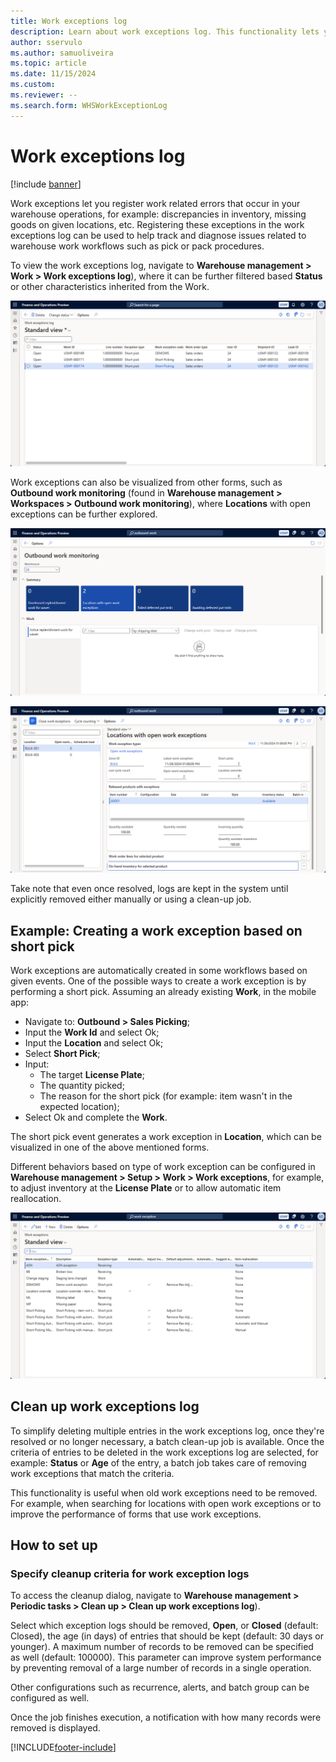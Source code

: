 ```yaml
---
title: Work exceptions log
description: Learn about work exceptions log. This functionality lets you register issues from your operational workflows to be tracked and addressed.
author: sservulo
ms.author: samuoliveira
ms.topic: article
ms.date: 11/15/2024
ms.custom:
ms.reviewer: --
ms.search.form: WHSWorkExceptionLog
---
```


# Work exceptions log

[!include [banner](../includes/banner.md)]

Work exceptions let you register work related errors that occur in your warehouse operations, for example: discrepancies in inventory, missing goods on given locations, etc. Registering these exceptions in the work exceptions log can be used to help track and diagnose issues related to warehouse work workflows such as pick or pack procedures.

To view the work exceptions log, navigate to **Warehouse management \> Work \> Work exceptions log**), where it can be further filtered based **Status** or other characteristics inherited from the Work.

![Outbound work monitoring form](media/work-exceptions-log-form.png)

Work exceptions can also be visualized from other forms, such as **Outbound work monitoring** (found in **Warehouse management \> Workspaces \> Outbound work monitoring**), where **Locations** with open exceptions can be further explored.

![Outbound work monitoring form](media/outbound-work-monitoring-form.png)

![Locations with open work exceptions form](media/locations-with-open-exceptions-form.png)

Take note that even once resolved, logs are kept in the system until explicitly removed either manually or using a clean-up job.

## Example: Creating a work exception based on short pick

Work exceptions are automatically created in some workflows based on given events. One of the possible ways to create a work exception is by performing a short pick. Assuming an already existing **Work**, in the mobile app:

- Navigate to: **Outbound \> Sales Picking**;
- Input the **Work Id** and select Ok;
- Input the **Location** and select Ok;
- Select **Short Pick**;
- Input:
    - The target **License Plate**;
    - The quantity picked;
    - The reason for the short pick (for example: item wasn't in the expected location);
- Select Ok and complete the **Work**.

The short pick event generates a work exception in **Location**, which can be visualized in one of the above mentioned forms.

Different behaviors based on type of work exception can be configured in **Warehouse management \> Setup \> Work \> Work exceptions**, for example, to adjust inventory at the **License Plate** or to allow automatic item reallocation.

![Outbound work monitoring form](media/work-exceptions-form.png)

## Clean up work exceptions log

To simplify deleting multiple entries in the work exceptions log, once they're resolved or no longer necessary, a batch clean-up job is available. Once the criteria of entries to be deleted in the work exceptions log are selected, for example: **Status** or **Age** of the entry, a batch job takes care of removing work exceptions that match the criteria.

This functionality is useful when old work exceptions need to be removed. For example, when searching for locations with open work exceptions or to improve the performance of forms that use work exceptions.

## How to set up

### Specify cleanup criteria for work exception logs

To access the cleanup dialog, navigate to **Warehouse management \> Periodic tasks \> Clean up \> Clean up work exceptions log**).

Select which exception logs should be removed, **Open**, or **Closed** (default: Closed), the age (in days) of entries that should be kept (default: 30 days or younger). A maximum number of records to be removed can be specified as well (default: 100000). This parameter can improve system performance by preventing removal of a large number of records in a single operation.

Other configurations such as recurrence, alerts, and batch group can be configured as well.

Once the job finishes execution, a notification with how many records were removed is displayed.

[!INCLUDE[footer-include](../../includes/footer-banner.md)]
